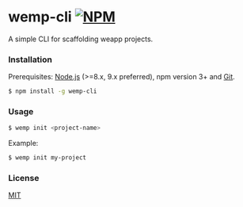 # wemp-cli [![NPM](https://nodei.co/npm/wemp-cli.png?mini=true)](https://nodei.co/npm/wemp-cli/)
A simple CLI for scaffolding weapp projects.

### Installation

Prerequisites: [Node.js](https://nodejs.org/en/) (>=8.x, 9.x preferred), npm version 3+ and [Git](https://git-scm.com/).

``` bash
$ npm install -g wemp-cli
```

### Usage

``` bash
$ wemp init <project-name>
```

Example:

``` bash
$ wemp init my-project
```

### License

[MIT](http://opensource.org/licenses/MIT)

